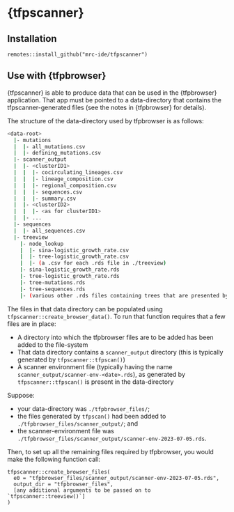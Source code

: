 # {tfpscanner}

## Installation

```
remotes::install_github("mrc-ide/tfpscanner")
```

## Use with {tfpbrowser}

{tfpscanner} is able to produce data that can be used in the {tfpbrowser} application. That app
must be pointed to a data-directory that contains the tfpscanner-generated files (see the notes in
{tfpbrowser} for details).

The structure of the data-directory used by tfpbrowser is as follows:

```bash
<data-root>
  |- mutations
  |  |- all_mutations.csv
  |  |- defining_mutations.csv
  |- scanner_output
  |  |- <clusterID1>
  |  |  |- cocirculating_lineages.csv
  |  |  |- lineage_composition.csv
  |  |  |- regional_composition.csv
  |  |  |- sequences.csv
  |  |  |- summary.csv
  |  |- <clusterID2>
  |  |  |- <as for clusterID1>
  |  |- ...
  |- sequences
  |  |- all_sequences.csv
  |- treeview
    |- node_lookup
    |  |- sina-logistic_growth_rate.csv
    |  |- tree-logistic_growth_rate.csv
    |  |- (a .csv for each .rds file in ./treeview)
    |- sina-logistic_growth_rate.rds
    |- tree-logistic_growth_rate.rds
    |- tree-mutations.rds
    |- tree-sequences.rds
    |- (various other .rds files containing trees that are presented by tfpbrowser)
```

The files in that data directory can be populated using `tfpscanner::create_browser_data()`.
To run that function requires that a few files are in place:

- A directory into which the tfpbrowser files are to be added has been added to the file-system
- That data directory contains a `scanner_output` directory (this is typically generated by
  `tfpscanner::tfpscan()`)
- A scanner environment file (typically having the name `scanner_output/scanner-env-<date>.rds`), as
  generated by `tfpscanner::tfpscan()` is present in the data-directory

Suppose:

- your data-directory was `./tfpbrowser_files/`;
- the files generated by `tfpscan()` had been added to `./tfpbrowser_files/scanner_output/`; and
- the scanner-environment file was `./tfpbrowser_files/scanner_output/scanner-env-2023-07-05.rds`.

Then, to set up all the remaining files required by tfpbrowser, you would make the following
function call:

```
tfpscanner::create_browser_files(
  e0 = "tfpbrowser_files/scanner_output/scanner-env-2023-07-05.rds",
  output_dir = "tfpbrowser_files",
  [any additional arguments to be passed on to `tfpscanner::treeview()`]
)
```
